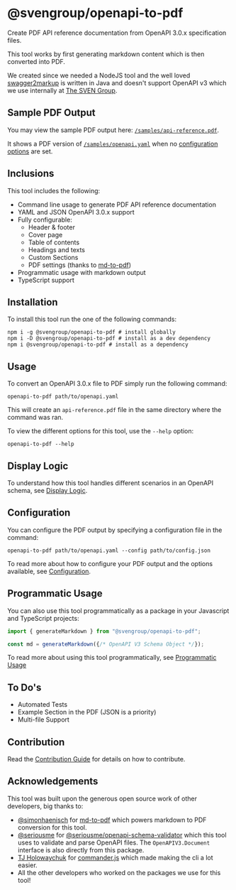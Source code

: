 # @svengroup/openapi-to-pdf

Create PDF API reference documentation from OpenAPI 3.0.x specification files. 

This tool works by first generating markdown content which is then converted into PDF.

We created since we needed a NodeJS tool and the well loved [swagger2markup](https://github.com/Swagger2Markup/swagger2markup?tab=readme-ov-file) is written in Java and doesn't support OpenAPI v3 which we use internally at [The SVEN Group](https://svengroup.com).

## Sample PDF Output

You may view the sample PDF output here: [`/samples/api-reference.pdf`](./samples/api-reference.pdf).

It shows a PDF version of [`/samples/openapi.yaml`](./samples/openapi.yaml) when no [configuration options](./docs/Configuration.md) are set.

## Inclusions

This tool includes the following:

- Command line usage to generate PDF API reference documentation
- YAML and JSON OpenAPI 3.0.x support
- Fully configurable:
    - Header & footer
    - Cover page
    - Table of contents
    - Headings and texts
    - Custom Sections
    - PDF settings (thanks to [md-to-pdf](https://github.com/simonhaenisch/md-to-pdf))
- Programmatic usage with markdown output
- TypeScript support

## Installation

To install this tool run the one of the following commands:

```shell
npm i -g @svengroup/openapi-to-pdf # install globally
npm i -D @svengroup/openapi-to-pdf # install as a dev dependency
npm i @svengroup/openapi-to-pdf # install as a dependency
```

## Usage

To convert an OpenAPI 3.0.x file to PDF simply run the following command:

```shell
openapi-to-pdf path/to/openapi.yaml
```

This will create an `api-reference.pdf` file in the same directory where the command was ran.

To view the different options for this tool, use the `--help` option:

```shell
openapi-to-pdf --help
```

## Display Logic

To understand how this tool handles different scenarios in an OpenAPI schema, see [Display Logic](./docs/DisplayLogic.md).

## Configuration

You can configure the PDF output by specifying a configuration file in the command:

```shell
openapi-to-pdf path/to/openapi.yaml --config path/to/config.json
```

To read more about how to configure your PDF output and the options available, see [Configuration](./docs/Configuration.md).

## Programmatic Usage

You can also use this tool programmatically as a package in your Javascript and TypeScript projects:

```ts
import { generateMarkdown } from "@svengroup/openapi-to-pdf";

const md = generateMarkdown({/* OpenAPI V3 Schema Object */});
```

To read more about using this tool programmatically, see [Programmatic Usage](./docs/ProgrammaticUsage.md)

## To Do's

- Automated Tests
- Example Section in the PDF (JSON is a priority)
- Multi-file Support

## Contribution

Read the [Contribution Guide](./docs/CONTRIBUTING.md) for details on how to contribute.

## Acknowledgements

This tool was built upon the generous open source work of other developers, big thanks to:
- [@simonhaenisch](https://github.com/simonhaenisch) for  [md-to-pdf](https://github.com/simonhaenisch/md-to-pdf) which powers markdown to PDF conversion for this tool.
- [@seriousme](https://github.com/seriousme) for [@seriousme/openapi-schema-validator](https://github.com/seriousme/openapi-schema-validator) which this tool uses to validate and parse OpenAPI files. The `OpenAPIV3.Document` interface is also directly from this package.
- [TJ Holowaychuk](https://github.com/tj) for [commander.js](https://github.com/tj/commander.js) which made making the cli a lot easier.
- All the other developers who worked on the packages we use for this tool!
